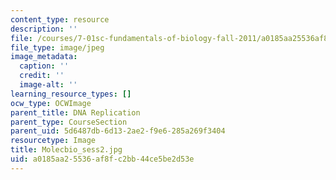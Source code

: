 ```yaml
---
content_type: resource
description: ''
file: /courses/7-01sc-fundamentals-of-biology-fall-2011/a0185aa25536af8fc2bb44ce5be2d53e_Molecbio_sess2.jpg
file_type: image/jpeg
image_metadata:
  caption: ''
  credit: ''
  image-alt: ''
learning_resource_types: []
ocw_type: OCWImage
parent_title: DNA Replication
parent_type: CourseSection
parent_uid: 5d6487db-6d13-2ae2-f9e6-285a269f3404
resourcetype: Image
title: Molecbio_sess2.jpg
uid: a0185aa2-5536-af8f-c2bb-44ce5be2d53e
---
```

